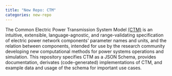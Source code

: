 ```yaml
---
title: "New Repo: CTM"
categories: new-repo
---
```


The Common Electric Power Transmission System Model [(CTM)](https://github.com/LLNL/ctm) is an intuitive, extensible, language-agnostic, and range-validating specification of electric power network components' parameter names and units, and the relation between components, intended for use by the research community developing new computational methods for power systems operations and simulation. This repository specifies CTM as a JSON Schema, provides documentation, derivates (code-generated) implementations of CTM, and example data and usage of the schema for important use cases.
